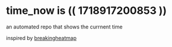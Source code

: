 # time_now is (( 1718917200853 ))

an automated repo that shows the currnent time

inspired by [breakingheatmap](https://github.com/breakingheatmap/breakingheatmap)